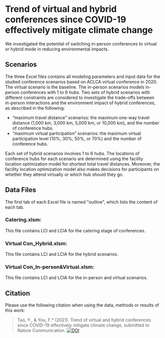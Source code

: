 # Trend of virtual and hybrid conferences since COVID-19 effectively mitigate climate change
We investigated the potential of switching in-person conferences to virtual or hybrid mode in reducing environmental impacts. 
## Scenarios
The three Excel files contains all modeling parameters and input data for the studied conference scenarios based on ACLCA virtual conference in 2020. The virtual scenario is the baseline. The in-person scenarios models in-person conferences with 1 to 6 hubs. Two sets of hybrid scenarios with different constraints are considered to investigate the trade-offs between in-person interactions and the environment impact of hybrid conferences, as described in the following: 
-	 “maximum travel distance” scenarios:  the maximum one-way travel distance (1,000 km, 3,000 km, 5,000 km, or 10,000 km), and the number of conference hubs.
-	 “maximum virtual participation” scenarios: the maximum virtual participation level (10%, 30%, 50%, or 70%) and the number of conference hubs.

Each set of hybrid scenarios involves 1 to 6 hubs. The locations of conference hubs for each scenario are determined using the facility location optimization model for shortest total travel distances. Moreover, the facility location optimization model also makes decisions for participants on whether they attend virtually or which hub should they go.
## Data Files
The first tab of each Excel file is named "outline", which lists the content of each tab.
### Catering.xlsm: 
This file contains LCI and LCIA for the catering stage of conferences.
### Virtual Con_Hybrid.xlsm: 
This file contains LCI and LCIA for the hybrid scenarios.
### Virtual Con_In-person&Virtual.xlsm: 
This file contains LCI and LCIA for the in-person and virtual scenarios.
## Citation
Please use the following citation when using the data, methods or results of this work:
> Tao, Y., & You, F.* (2021). Trend of virtual and hybrid conferences since COVID-19 effectively mitigate climate change, submitted to Nature Communication.
> [![DOI](https://zenodo.org/badge/407425669.svg)](https://zenodo.org/badge/latestdoi/407425669)
